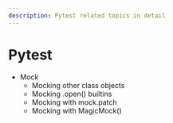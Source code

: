 ```yaml
---
description: Pytest related topics in detail
---
```


# Pytest

- Mock
    - Mocking other class objects
    - Mocking .open() builtins
    - Mocking with mock.patch
    - Mocking with MagicMock()


